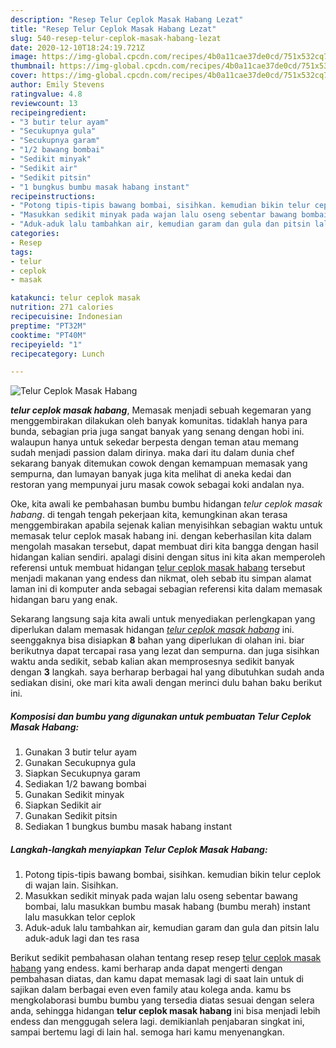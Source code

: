 ```yaml
---
description: "Resep Telur Ceplok Masak Habang Lezat"
title: "Resep Telur Ceplok Masak Habang Lezat"
slug: 540-resep-telur-ceplok-masak-habang-lezat
date: 2020-12-10T18:24:19.721Z
image: https://img-global.cpcdn.com/recipes/4b0a11cae37de0cd/751x532cq70/telur-ceplok-masak-habang-foto-resep-utama.jpg
thumbnail: https://img-global.cpcdn.com/recipes/4b0a11cae37de0cd/751x532cq70/telur-ceplok-masak-habang-foto-resep-utama.jpg
cover: https://img-global.cpcdn.com/recipes/4b0a11cae37de0cd/751x532cq70/telur-ceplok-masak-habang-foto-resep-utama.jpg
author: Emily Stevens
ratingvalue: 4.8
reviewcount: 13
recipeingredient:
- "3 butir telur ayam"
- "Secukupnya gula"
- "Secukupnya garam"
- "1/2 bawang bombai"
- "Sedikit minyak"
- "Sedikit air"
- "Sedikit pitsin"
- "1 bungkus bumbu masak habang instant"
recipeinstructions:
- "Potong tipis-tipis bawang bombai, sisihkan. kemudian bikin telur ceplok di wajan lain. Sisihkan."
- "Masukkan sedikit minyak pada wajan lalu oseng sebentar bawang bombai, lalu masukkan bumbu masak habang (bumbu merah) instant lalu masukkan telor ceplok"
- "Aduk-aduk lalu tambahkan air, kemudian garam dan gula dan pitsin lalu aduk-aduk lagi dan tes rasa"
categories:
- Resep
tags:
- telur
- ceplok
- masak

katakunci: telur ceplok masak 
nutrition: 271 calories
recipecuisine: Indonesian
preptime: "PT32M"
cooktime: "PT40M"
recipeyield: "1"
recipecategory: Lunch

---
```



![Telur Ceplok Masak Habang](https://img-global.cpcdn.com/recipes/4b0a11cae37de0cd/751x532cq70/telur-ceplok-masak-habang-foto-resep-utama.jpg)

<b><i>telur ceplok masak habang</i></b>, Memasak menjadi sebuah kegemaran yang menggembirakan dilakukan oleh banyak komunitas. tidaklah hanya para bunda, sebagian pria juga sangat banyak yang senang dengan hobi ini. walaupun hanya untuk sekedar berpesta dengan teman atau memang sudah menjadi passion dalam dirinya. maka dari itu dalam dunia chef sekarang banyak ditemukan cowok dengan kemampuan memasak yang sempurna, dan lumayan banyak juga kita melihat di aneka kedai dan restoran yang mempunyai juru masak cowok sebagai koki andalan nya.



Oke, kita awali ke pembahasan bumbu bumbu hidangan <i>telur ceplok masak habang</i>. di tengah tengah pekerjaan kita, kemungkinan akan terasa menggembirakan apabila sejenak kalian menyisihkan sebagian waktu untuk memasak telur ceplok masak habang ini. dengan keberhasilan kita dalam mengolah masakan tersebut, dapat membuat diri kita bangga dengan hasil hidangan kalian sendiri. apalagi disini dengan situs ini kita akan memperoleh referensi untuk membuat hidangan <u>telur ceplok masak habang</u> tersebut menjadi makanan yang endess dan nikmat, oleh sebab itu simpan alamat laman ini di komputer anda sebagai sebagian referensi kita dalam memasak hidangan baru yang enak.


Sekarang langsung saja kita awali untuk menyediakan perlengkapan yang diperlukan dalam memasak hidangan <u><i>telur ceplok masak habang</i></u> ini. seenggaknya bisa disiapkan <b>8</b> bahan yang diperlukan di olahan ini. biar berikutnya dapat tercapai rasa yang lezat dan sempurna. dan juga sisihkan waktu anda sedikit, sebab kalian akan memprosesnya sedikit banyak dengan <b>3</b> langkah. saya berharap berbagai hal yang dibutuhkan sudah anda sediakan disini, oke mari kita awali dengan merinci dulu bahan baku berikut ini.

<!--inarticleads1-->

##### Komposisi dan bumbu yang digunakan untuk pembuatan Telur Ceplok Masak Habang:

1. Gunakan 3 butir telur ayam
1. Gunakan Secukupnya gula
1. Siapkan Secukupnya garam
1. Sediakan 1/2 bawang bombai
1. Gunakan Sedikit minyak
1. Siapkan Sedikit air
1. Gunakan Sedikit pitsin
1. Sediakan 1 bungkus bumbu masak habang instant




<!--inarticleads2-->

##### Langkah-langkah menyiapkan Telur Ceplok Masak Habang:

1. Potong tipis-tipis bawang bombai, sisihkan. kemudian bikin telur ceplok di wajan lain. Sisihkan.
1. Masukkan sedikit minyak pada wajan lalu oseng sebentar bawang bombai, lalu masukkan bumbu masak habang (bumbu merah) instant lalu masukkan telor ceplok
1. Aduk-aduk lalu tambahkan air, kemudian garam dan gula dan pitsin lalu aduk-aduk lagi dan tes rasa




Berikut sedikit pembahasan olahan tentang resep resep <u>telur ceplok masak habang</u> yang endess. kami berharap anda dapat mengerti dengan pembahasan diatas, dan kamu dapat memasak lagi di saat lain untuk di sajikan dalam berbagai even even family atau kolega anda. kamu bs mengkolaborasi bumbu bumbu yang tersedia diatas sesuai dengan selera anda, sehingga hidangan <b>telur ceplok masak habang</b> ini bisa menjadi lebih endess dan menggugah selera lagi. demikianlah penjabaran singkat ini, sampai bertemu lagi di lain hal. semoga hari kamu menyenangkan.
